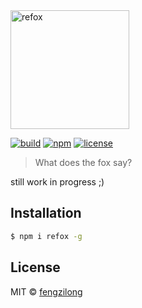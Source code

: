 <img src="https://ooo.0o0.ooo/2016/09/09/57d2d4c79112f.png" alt="refox" width="190px">

[![build][build-image]][build-url]
[![npm][version-image]][version-url]
[![license][license-image]][license-url]

> What does the fox say?

still work in progress ;)

## Installation

```bash
$ npm i refox -g
```

## License

MIT &copy; [fengzilong](https://github.com/fengzilong)

[build-image]: https://img.shields.io/circleci/project/fengzilong/refox/master.svg?style=flat-square
[build-url]: https://circleci.com/gh/fengzilong/refox

[version-image]: https://img.shields.io/npm/v/refox.svg?style=flat-square
[version-url]: https://www.npmjs.org/package/refox

[download-image]: https://img.shields.io/npm/dt/refox.svg?style=flat-square
[download-url]: https://www.npmjs.com/package/refox

[license-image]: https://img.shields.io/badge/license-MIT-000000.svg?style=flat-square
[license-url]: https://github.com/fengzilong/refox/blob/master/LICENSE

